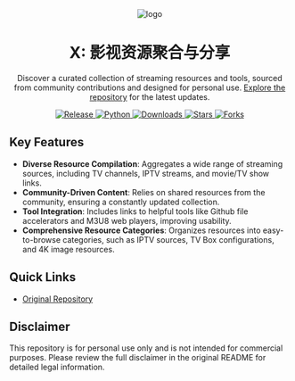<div align="center">
  <img src="https://raw.githubusercontent.com/alantang1977/X/main/Pictures/SuperMAN.png" alt="logo"/>
  <h1 align="center">X: 影视资源聚合与分享</h1>
</div>

<div align="center">
  <p>Discover a curated collection of streaming resources and tools, sourced from community contributions and designed for personal use. <a href="https://github.com/alantang1977/X">Explore the repository</a> for the latest updates.</p>
</div>

<p align="center">
  <a href="https://github.com/alantang1977/X/releases">
    <img src="https://img.shields.io/github/v/release/alantang1977/X" alt="Release"/>
  </a>
  <a href="https://www.python.org/">
    <img src="https://img.shields.io/badge/python-%20%3D%203.13-47c219" alt="Python"/>
  </a>
  <a href="https://github.com/alantang1977/X/releases">
    <img src="https://img.shields.io/github/downloads/alantang1977/X/total" alt="Downloads"/>
  </a>
  <a href="https://github.com/alantang1977/X">
    <img src="https://img.shields.io/github/stars/alantang1977/X" alt="Stars"/>
  </a>
  <a href="https://github.com/alantang1977/X/fork">
    <img src="https://img.shields.io/github/forks/alantang1977/X" alt="Forks"/>
  </a>
</p>


## Key Features

*   **Diverse Resource Compilation**: Aggregates a wide range of streaming sources, including TV channels, IPTV streams, and movie/TV show links.
*   **Community-Driven Content**: Relies on shared resources from the community, ensuring a constantly updated collection.
*   **Tool Integration**: Includes links to helpful tools like Github file accelerators and M3U8 web players, improving usability.
*   **Comprehensive Resource Categories**:  Organizes resources into easy-to-browse categories, such as IPTV sources, TV Box configurations, and 4K image resources.

## Quick Links
*   [Original Repository](https://github.com/alantang1977/X)

## Disclaimer

This repository is for personal use only and is not intended for commercial purposes.  Please review the full disclaimer in the original README for detailed legal information.